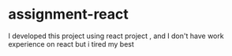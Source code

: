 # assignment-react
I developed this project using react project , and I don't have work experience on react but  i tired  my best
